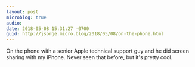 ```yaml
---
layout: post
microblog: true
audio: 
date: 2018-05-08 15:31:27 -0700
guid: http://jsorge.micro.blog/2018/05/08/on-the-phone.html
---
```

On the phone with a senior Apple technical support guy and he did screen sharing with my iPhone. Never seen that before, but it's pretty cool.
